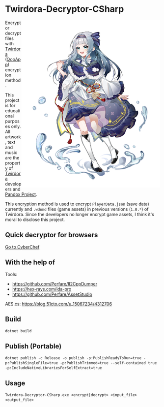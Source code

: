 # Twirdora-Decryptor-CSharp

<img align="right" width="450" alt="小蓝梦" src="./image/小蓝梦.png">

Encrypt or decrypt files with [Twirdora](https://www.taptap.cn/app/212893) ([QooApp](https://apps.qoo-app.com/app/19984)) encryption method.

This project is for educational purposes only. All artwork, text and music are the property of [Twirdora](https://x.com/Twirdora) developers and [Pandox Project](https://x.com/PandoxP).

This encryption method is used to encrypt `PlayerData.json` (save data) currently and `.wdnmd` files (game assets) in previous versions (`1.0.*`) of Twirdora. Since the developers no longer encrypt game assets, I think it's moral to disclose this project.

## Quick decryptor for browsers

[Go to CyberChef](<https://gchq.github.io/CyberChef/#recipe=AES_Decrypt(%7B'option':'Base64','string':'p1MTzxgZM5M0/%2BNqfP6cSIzBcQfFI4aAnnH%2B3UIu3ws%3D'%7D,%7B'option':'Base64','string':'Rkb4jvUy/ye7Cd7k89QQgQ%3D%3D'%7D,'CBC','Raw','Raw',%7B'option':'Hex','string':''%7D,%7B'option':'Hex','string':''%7D)>)

## With the help of

Tools:

-   <https://github.com/Perfare/Il2CppDumper>
-   <https://hex-rays.com/ida-pro>
-   <https://github.com/Perfare/AssetStudio>

AES.cs: <https://blog.51cto.com/u_15067234/4312706>

## Build

```shell
dotnet build
```

## Publish (Portable)

```shell
dotnet publish -c Release -o publish -p:PublishReadyToRun=true -p:PublishSingleFile=true -p:PublishTrimmed=true --self-contained true -p:IncludeNativeLibrariesForSelfExtract=true
```

## Usage

```shell
Twirdora-Decryptor-CSharp.exe <encrypt|decrypt> <input_file> <output_file>
```
